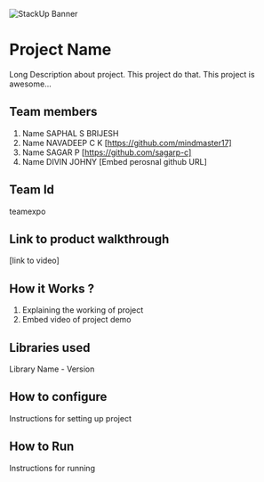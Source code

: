 ![StackUp Banner]([https://tinkerhub.frappe.cloud/files/stackup%20banner.jpeg])
# Project Name
Long Description about project. This project do that. This project is awesome...
## Team members
1. Name SAPHAL S BRIJESH 
2. Name NAVADEEP C K [https://github.com/mindmaster17]
3. Name SAGAR P [https://github.com/sagarp-c]
4. Name DIVIN JOHNY [Embed perosnal github URL]
## Team Id
teamexpo
## Link to product walkthrough
[link to video]
## How it Works ?
1. Explaining the working of project
2. Embed video of project demo
## Libraries used
Library Name - Version
## How to configure
Instructions for setting up project
## How to Run
Instructions for running
